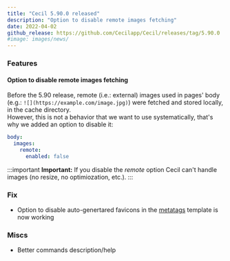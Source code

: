 ```yaml
---
title: "Cecil 5.90.0 released"
description: "Option to disable remote images fetching"
date: 2022-04-02
github_release: https://github.com/Cecilapp/Cecil/releases/tag/5.90.0
#image: images/news/
---
```


### Features

#### Option to disable remote images fetching

Before the 5.90 release, remote (i.e.: external) images used in pages' body (e.g.: `![](https://example.com/image.jpg)`) were fetched and stored locally, in the cache directory.  
However, this is not a behavior that we want to use systematically, that's why we added an option to disable it:

```yaml
body:
  images:
    remote:
      enabled: false
```

:::important
**Important:** If you disable the _remote_ option Cecil can't handle images (no resize, no optimiozation, etc.).
:::

### Fix

- Option to disable auto-genertared favicons in the [metatags](/documentation/configuration/#metatags-configuration) template is now working

### Miscs

- Better commands description/help

